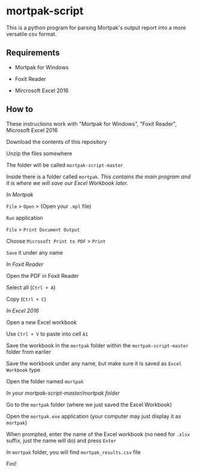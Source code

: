 # mortpak-script

This is a python program for parsing Mortpak's output report into a more versatile csv format.

## Requirements

- Mortpak for Windows

- Foxit Reader

- Mircrosoft Excel 2016

## How to

These instructions work with "Mortpak for Windows", "Foxit Reader", Microsoft Excel 2016

Download the contents of this repository

Unzip the files somewhere

The folder will be called `mortpak-script-master`

Inside there is a folder called `mortpak`. *This contains the main program and it is where we will save our Excel Workbook later.*


*In Mortpak*

`File` > `Open` > (Open your `.mpl` file)

`Run` application

`File` > `Print Document Output`

Choose `Microsoft Print to PDF` > `Print`

`Save` it under any name


*In Foxit Reader*

Open the PDF in Foxit Reader

Select all (`Ctrl + A`)

Copy (`Ctrl + C`)


*In Excel 2016*

Open a new Excel workbook

Use `Ctrl + V` to paste into cell `A1`

Save the workbook in the `mortpak` folder within the `mortpak-script-master` folder from earlier

Save the workbook under any name, but make sure it is saved as `Excel Workbook` type

Open the folder named `mortpak`


*In your mortpak-script-master/mortpak folder*

Go to the `mortpak` folder (where we just saved the Excel Workbook)

Open the `mortpak.exe` application (your computer may just display it as `mortpak`)

When prompted, enter the name of the Excel workbook (no need for `.xlsx` suffix, just the name will do) and press `Enter`

In `mortpak` folder, you will find `mortpak_results.csv` file

Fini!
